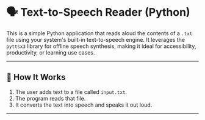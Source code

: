 # 🗣️ Text-to-Speech Reader (Python)

This is a simple Python application that reads aloud the contents of a `.txt` file using your system's built-in text-to-speech engine. It leverages the `pyttsx3` library for offline speech synthesis, making it ideal for accessibility, productivity, or learning use cases.

---

## 📂 How It Works

1. The user adds text to a file called `input.txt`.
2. The program reads that file.
3. It converts the text into speech and speaks it out loud.

---
